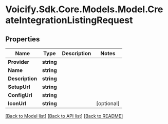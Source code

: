 # Voicify.Sdk.Core.Models.Model.CreateIntegrationListingRequest
## Properties

Name | Type | Description | Notes
------------ | ------------- | ------------- | -------------
**Provider** | **string** |  | 
**Name** | **string** |  | 
**Description** | **string** |  | 
**SetupUrl** | **string** |  | 
**ConfigUrl** | **string** |  | 
**IconUrl** | **string** |  | [optional] 

[[Back to Model list]](../README.md#documentation-for-models) [[Back to API list]](../README.md#documentation-for-api-endpoints) [[Back to README]](../README.md)

